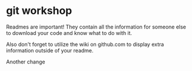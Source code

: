 # git workshop

Readmes are important! They contain all the information for someone else to download your code and know what to do with it.

Also don't forget to utilize the wiki on github.com to display extra information outside of your readme.

Another change

